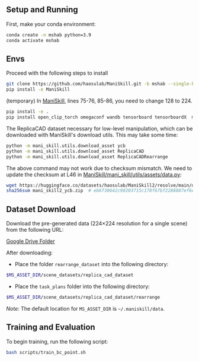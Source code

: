
## Setup and Running
First, make your conda environment:

```bash
conda create -n mshab python=3.9
conda activate mshab
```

## Envs
Proceed with the following steps to install

```bash
git clone https://github.com/haosulab/ManiSkill.git -b mshab --single-branch
pip install -e ManiSkill
```
(temporary) In [ManiSkill](https://github.com/haosulab/ManiSkill/blob/mshab/mani_skill/agents/robots/fetch/fetch.py#L70-L92), lines 75-76, 85-86, you need to change 128 to 224.
```bash
pip install -e .
pip install open_clip_torch omegaconf wandb tensorboard tensorboardX  msgpack torchvision
```

The ReplicaCAD dataset necessary for low-level manipulation, which can be downloaded with ManiSkill's download utils. This may take some time:
```bash
python -m mani_skill.utils.download_asset ycb
python -m mani_skill.utils.download_asset ReplicaCAD
python -m mani_skill.utils.download_asset ReplicaCADRearrange
```
The above command may not work due to checksum mismatch. We need to update the checksum at L46 in [ManiSkill/mani_skill/utils/assets/data.py](ManiSkill/mani_skill/utils/assets/data.py):
```bash
wget https://huggingface.co/datasets/haosulab/ManiSkill2/resolve/main/data/mani_skill2_ycb.zip
sha256sum mani_skill2_ycb.zip  # eb6f30642c90203715c178f67bf2288887ef6e7d05a9f3f1e713efcf7c2a541c
```

## Dataset Download

Download the pre-generated data (224×224 resolution for a single scene) from the following URL:

[Google Drive Folder](https://drive.google.com/drive/u/1/folders/1Fq9UX86H1S-Lsfceeje9SC7Ak3bq45v9)

After downloading:
- Place the folder `rearrange_dataset` into the following directory:
```bash
$MS_ASSET_DIR/scene_datasets/replica_cad_dataset
```
- Place the `task_plans` folder into the following directory:
```bash
$MS_ASSET_DIR/scene_datasets/replica_cad_dataset/rearrange
```
*Note:* The default location for `MS_ASSET_DIR` is `~/.maniskill/data`.

## Training and Evaluation

To begin training, run the following script:

```bash
bash scripts/train_bc_point.sh
```
